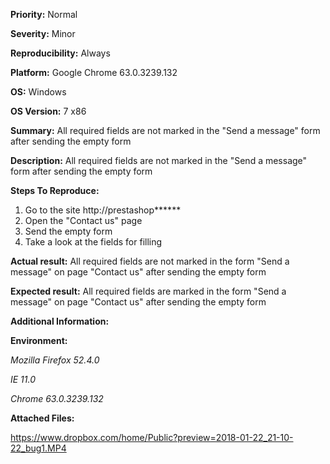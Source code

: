 **Priority:** Normal

**Severity:** Minor

**Reproducibility:** Always

**Platform:** Google Chrome 63.0.3239.132

**OS:** Windows

**OS Version:** 7 x86

**Summary:** All required fields are not marked in the "Send a message" form after sending the empty form

**Description:** All required fields are not marked in the "Send a message" form after sending the empty form

**Steps To Reproduce:**

1. Go to the site http://prestashop******
2. Open the "Contact us" page
3. Send the empty form
4. Take a look at the fields for filling

**Actual result:** All required fields are not marked in the form "Send a message" on page "Contact us" after sending the empty form

**Expected result:** All required fields are marked in the form "Send a message" on page "Contact us" after sending the empty form

**Additional Information:**

**Environment:**

*Mozilla Firefox 52.4.0*

*IE 11.0*

*Chrome 63.0.3239.132*

**Attached Files:**

https://www.dropbox.com/home/Public?preview=2018-01-22_21-10-22_bug1.MP4

